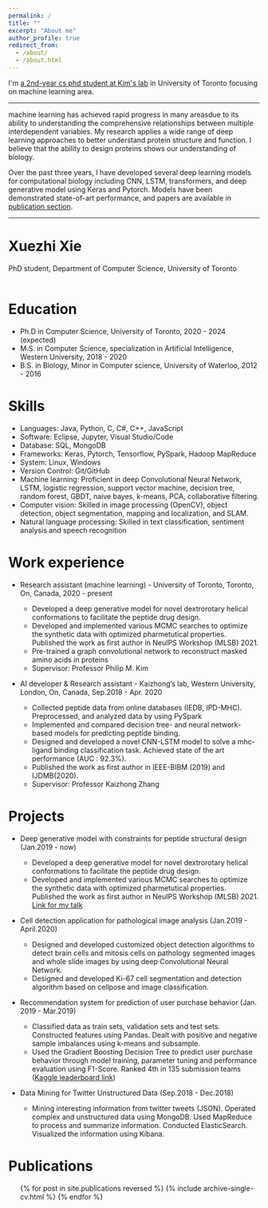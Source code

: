 ```yaml
---
permalink: /
title: ""
excerpt: "About me"
author_profile: true
redirect_from:
  - /about/
  - /about.html
---
```


I'm [a 2nd-year cs phd student at Kim's lab](https://www.kimlab.org/members/people) in University of Toronto focusing on machine learning area.

---

machine learning has achieved rapid progress in many areasdue to its ability to understanding the comprehensive relationships between multiple interdependent variables. My research applies a wide range of deep learning approaches to better understand protein structure and function. I believe that the ability to design proteins shows our understanding of biology.

Over the past three years, I have developed several deep learning models for computational biology including CNN, LSTM, transformers, and deep generative model using Keras and Pytorch. Models have been demonstrated state-of-art performance, and papers are available in [publication section](https://xxiexuezhi.github.io/publications/).

<!-- 
Over the past few years, I have transitioned most of my computational research from a C-and-Matlab two-language workflow (C for heavy lifting / parallel work, and Matlab everything else) to a pure [Julia](https://julialang.org/) workflow, using [MPI.jl](https://github.com/JuliaParallel/MPI.jl) for most parallel/HPC work, along with packages like [LoopVectoriztion.jl](https://github.com/chriselrod/LoopVectorization.jl) and [VectorizedRNG.jl](https://github.com/chriselrod/VectorizedRNG.jl) for SIMD performance. I have written up a few [notes](https://github.com/brenhinkeller/JuliaAdviceForMatlabProgrammers) of advice for anyone else who is interested in doing the same. The short version: efficient _multiple dispatch_ really does provide a solution to the "two-language problem", but the dispatch-centric programming paradigm can take quite a while to fully internalize; beware _type instability_.

---

For mineral (especially zircon) eruption/deposition age estimation, there is a simple example in this [BayeZirChron demo notebook](https://mybinder.org/v2/gh/brenhinkeller/BayeZirChron.c/main?filepath=julia%2Fdemo.ipynb) based on [Keller, Schoene, & Samperton (2018)]( https://doi.org/10.7185/geochemlet.1826), or the [Chron.jl](https://github.com/brenhinkeller/Chron.jl) version of the same notebook:

* Standalone eruption/deposition age modelling
[![Binder](https://static.mybinder.org/badge_logo.svg)](https://mybinder.org/v2/gh/brenhinkeller/Chron.jl/main?filepath=examples/EruptionDepositionAgeDemonstration.ipynb)

While originally developed for zircon eruption age estimation, an analagous approach is also applicable to plutonic settings (e.g., [Ratschbacher et al., 2018](https://doi.org/10.1093/petrology/egy079)), or to the problem of finding the distribution of the limits of a highly dispersed mineral crystallization (or closure) age spectrum more broadly.

Other [Chron.jl](https://github.com/brenhinkeller/Chron.jl) example notebooks demonstrate the integration of this eruption/deposition approach with age-depth modelling, or standalone age-depth models.

* Coupled eruption-age and age-depth modelling
[![Binder](https://static.mybinder.org/badge_logo.svg)](https://mybinder.org/v2/gh/brenhinkeller/Chron.jl/main?filepath=examples/Chron1.0Coupled.ipynb)

* Age-depth modelling with simple Gaussian age constraints
[![Binder](https://static.mybinder.org/badge_logo.svg)](https://mybinder.org/v2/gh/brenhinkeller/Chron.jl/main?filepath=examples/Chron1.0StratOnly.ipynb)

* Age-depth modelling with radiocarbon age constraints
[![Binder](https://static.mybinder.org/badge_logo.svg)](https://mybinder.org/v2/gh/brenhinkeller/Chron.jl/main?filepath=examples/Chron1.0Radiocarbon.ipynb)


If you're interested in "statistical geochemistry", especially weighted bootstrap resampling of whole-rock geochemical data, try [StatGeochem.jl](https://github.com/brenhinkeller/StatGeochem.jl) (Julia), or else [StatisticalGeochemistry](https://github.com/brenhinkeller/StatisticalGeochemistry) (Matlab, no longer actively developed). A number of example usage notebooks are available in the StatGeochem.jl repo, including

* Weighted bootstrap resampling
[![Binder](https://static.mybinder.org/badge_logo.svg)](https://mybinder.org/v2/gh/brenhinkeller/StatGeochem.jl/main?filepath=examples/BootstrapResamplingDemo.ipynb)

* Julia-alphaMELTS interface demo
[![Binder](https://static.mybinder.org/badge_logo.svg)](https://mybinder.org/v2/gh/brenhinkeller/StatGeochem.jl/main?filepath=examples/MeltsExamples.ipynb)

* Julia-Perple_X interface demo
[![Binder](https://static.mybinder.org/badge_logo.svg)](https://mybinder.org/v2/gh/brenhinkeller/StatGeochem.jl/main?filepath=examples/PerplexExamples.ipynb)

* Constant-silica reference crustal model (see [Keller & Harrison, 2020](https://www.pnas.org/content/117/35/21101))
[![Binder](https://static.mybinder.org/badge_logo.svg)](https://mybinder.org/v2/gh/brenhinkeller/StatGeochem.jl/main?filepath=examples/ConstantSilicaReferenceModel.ipynb) -->

---

Xuezhi Xie
======
PhD student, Department of Computer Science, University of Toronto
<br/><br/>


Education
======
* Ph.D in Computer Science, University of Toronto, 2020 - 2024 (expected)
* M.S. in Computer Science, specialization in Artificial Intelligence, Western University, 2018 - 2020
* B.S. in Biology, Minor in Computer science, University of Waterloo, 2012 - 2016
  
Skills
======
* Languages:  Java, Python, C, C#,  C++, JavaScript    
* Software:   Eclipse, Jupyter, Visual Studio/Code        
* Database:  SQL, MongoDB    
* Frameworks:  Keras, Pytorch, Tensorflow, PySpark, Hadoop MapReduce     
* System: Linux, Windows       
* Version Control: Git/GitHub
* Machine learning: Proficient in deep Convolutional Neural Network, LSTM, logistic regression, support vector machine, decision tree, random forest, GBDT,  naive bayes,  k-means, PCA, collaborative filtering. 
* Computer vision:  Skilled in image processing (OpenCV), object detection, object segmentation, mapping and localization, and SLAM.
* Natural language processing:  Skilled in text classification, sentiment analysis and speech recognition


Work experience
======
* Research assistant (machine learning) - University of Toronto, Toronto, On, Canada, 2020 - present
  * Developed a deep generative model for novel dextrorotary helical conformations to facilitate the peptide drug design.
  * Developed and implemented various MCMC searches to optimize the synthetic data with optimized pharmetutical properties. Published the work as first author in NeuIPS Workshop (MLSB) 2021.
  * Pre-trained a graph convolutional network to reconstruct masked amino acids in proteins
  * Supervisor: Professor Philip M. Kim

* AI developer & Research assistant  - Kaizhong’s lab, Western University,  London, On, Canada, Sep.2018 - Apr. 2020
  * Collected peptide data from online databases (IEDB, IPD-MHC). Preprocessed, and analyzed data by using PySpark
  * Implemented and compared decision tree- and neural network-based models for predicting peptide binding.
  * Designed and developed a novel CNN-LSTM model to solve a mhc-ligand binding classification task. Achieved state of the art performance (AUC : 92.3%).
  * Published the work as first author in IEEE-BIBM (2019) and  IJDMB(2020).
  * Supervisor: Professor Kaizhong Zhang

Projects
======
* Deep generative model with constraints for peptide structural design           (Jan.2019 - now)
  * Developed a deep generative model for novel dextrorotary helical conformations to facilitate the peptide drug design.
  * Developed and implemented various MCMC searches to optimize the synthetic data with optimized pharmetutical properties. Published the work as first author in NeuIPS Workshop (MLSB) 2021. [Link for my talk](https://recorder-v3.slideslive.com/?share=54078&s=518da677-492e-4627-96ce-c0190976326c)


* Cell detection application for pathological image analysis                  (Jan.2019 - April.2020)
  * Designed and developed customized object detection algorithms to detect brain cells and mitosis cells on pathology segmented images and whole slide images by using deep Convolutional Neural Network.
  * Designed and developed Ki-67 cell segmentation and detection algorithm based on cellpose  and image classification.
  
* Recommendation system for  prediction of user purchase behavior             (Jan. 2019 - Mar.2019) 
  * Classified data as train sets, validation sets and test sets. Constructed features using Pandas. Dealt with positive and negative sample imbalances using k-means and subsample.
  * Used the Gradient Boosting Decision Tree to predict user purchase behavior through model training, parameter tuning and performance evaluation using F1-Score. Ranked 4th in 135 submission teams ([Kaggle leaderboard link](https://www.kaggle.com/c/csc2515-rating-prediction/leaderboard))
  
  
* Data Mining for Twitter Unstructured Data                                   (Sep.2018 - Dec.2018)
  * Mining interesting information from twitter tweets (JSON). Operated complex and unstructured data using MongoDB. Used MapReduce to process and summarize information. Conducted ElasticSearch. Visualized the information using Kibana.
  


Publications
======
  <ul>{% for post in site.publications reversed %}
    {% include archive-single-cv.html %}
  {% endfor %}</ul>
  

<!-- Teaching
======
  <ul>{% for post in site.teaching %}
    {% include archive-single-cv.html %}
  {% endfor %}</ul> -->
 
